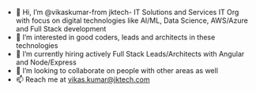 - 👋 Hi, I’m @vikaskumar-from jktech- IT Solutions and Services IT Org with focus on digital technologies like AI/ML, Data Science, AWS/Azure and Full Stack development
- 👀 I’m interested in good coders, leads and architects in these technologies
- 🌱 I’m currently hiring actively Full Stack Leads/Architects with Angular and Node/Express
- 💞️ I’m looking to collaborate on people with other areas as well
- 📫 Reach me at vikas.kumar@jktech.com

<!---
vikaskumar-jkt/vikaskumar-jkt is a ✨ special ✨ repository because its `README.md` (this file) appears on your GitHub profile.
You can click the Preview link to take a look at your changes.
--->
